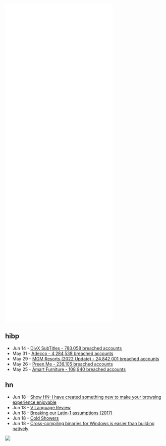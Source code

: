 ![Metrics](https://raw.githubusercontent.com/phixion/phixion/master/metrics.svg)

## hibp

<!--
for https://github.com/phixion/phixion/blob/main/.github/workflows/feeds.yml
-->
<!--START_SECTION:haveibeenpwnd-->
- Jun 14 - [DivX SubTitles - 783,058 breached accounts](https://haveibeenpwned.com/PwnedWebsites#DivXSubTitles)
- May 31 - [Adecco - 4,284,538 breached accounts](https://haveibeenpwned.com/PwnedWebsites#Adecco)
- May 29 - [MGM Resorts (2022 Update) - 24,842,001 breached accounts](https://haveibeenpwned.com/PwnedWebsites#MGM2022Update)
- May 26 - [Preen.Me - 236,105 breached accounts](https://haveibeenpwned.com/PwnedWebsites#PreenMe)
- May 25 - [Amart Furniture - 108,940 breached accounts](https://haveibeenpwned.com/PwnedWebsites#AmartFurniture)
<!--END_SECTION:haveibeenpwnd-->

## hn

<!--
for https://github.com/phixion/phixion/blob/main/.github/workflows/feeds.yml
-->
<!--START_SECTION:hn-->
- Jun 18 - [Show HN: I have created something new to make your browsing experience enjoyable](https://productivitytoolset.com)
- Jun 18 - [V Language Review](https://mawfig.github.io/2022/06/18/v-lang-in-2022.html)
- Jun 18 - [Breaking our Latin-1 assumptions (2017)](https://manishearth.github.io/blog/2017/01/15/breaking-our-latin-1-assumptions/)
- Jun 18 - [Cold Showers](https://github.com/hwayne/awesome-cold-showers)
- Jun 18 - [Cross-compiling binaries for Windows is easier than building natively](https://gist.github.com/slimsag/c01bb6508e3dfa744bf3bdafa0cfe07f)
<!--END_SECTION:hn-->

<!--
for https://yhype.me
-->
![](https://hit.yhype.me/github/profile?user_id=13013670)
